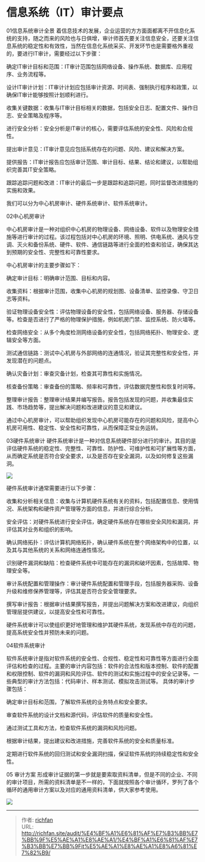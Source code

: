 # 信息系统（IT）审计要点

01信息系统审计全景
着信息技术的发展，企业运营的方方面面都离不开信息化系统的支持，随之而来的风险也与日俱增，审计师首先要关注信息安全，还要关注信息系统的稳定性和有效性，当然在信息化系统采买、开发环节也是需要格外重视的，要进行IT审计，需要经过以下步骤：

确定IT审计目标和范围：IT审计范围包括网络设备、操作系统、数据库、应用程序、业务流程等。

设计IT审计计划：IT审计计划应包括审计资源、时间表、强制执行程序和政策，以确保IT审计能够按照计划顺利进行。

收集关键数据：收集与IT审计目标相关的数据，包括安全日志、配置文件、操作日志、安全策略及程序等。

进行安全分析：安全分析是IT审计的核心，需要评估系统的安全性、风险和合规性。

提出审计意见：IT审计意见应包括系统存在的问题、风险、建议和解决方案。

提供报告：IT审计报告应包括审计范围、审计目标、结果、结论和建议，以帮助组织完善其IT安全策略。

跟踪追踪问题和改进：IT审计的最后一步是跟踪和追踪问题，同时监督改进措施的实施和效果。

我们可以分为中心机房审计、硬件系统审计、软件系统审计。

02中心机房审计

中心机房审计是一种对组织中心机房的物理设备、网络设备、软件以及物理安全措施等进行审计的过程。该过程包括对中心机房的环境、照明、供电系统、通风与空调、灭火和备份系统、硬件、软件、通信链路等进行全面的检查和验证，确保其达到预期的安全性、完整性和可靠性要求。


中心机房审计的主要步骤如下：

确定审计目标：明确审计范围、目标和内容。

收集资料：根据审计范围，收集中心机房的规划图、设备清单、监控录像、守卫日志等资料。

验证物理设备安全性：评估物理设备的安全性，包括网络设备、服务器、存储设备等。检查是否进行了严格的物理保护措施，例如机房门禁、监控系统、防火墙等。

检查网络安全：从多个角度检测网络设备的安全性，包括网络拓扑、物理安全、逻辑安全等方面。

测试通信链路：测试中心机房与外部网络的连通情况，验证其完整性和安全性，并发现潜在的问题点。

确认灾备计划：审查灾备计划，检查其可靠性和实施情况。

核查备份策略：审查备份的策略、频率和可靠性，评估数据完整性和恢复时间等。

整理审计报告：整理审计结果并编写报告。报告包括发现的问题，并收集最佳实践、市场趋势等，提出解决问题和改进建议的意见和建议。

通过中心机房审计，可以帮助组织发现中心机房可能存在的问题和风险，提高中心机房可用性、稳定性、安全性和可靠性，从而保障正常业务运转。

03硬件系统审计
硬件系统审计是一种对信息系统硬件部分进行的审计。其目的是评估硬件系统的稳定性、完整性、可靠性、防护性、可维护性和可扩展性等方面，从而确定系统是否符合安全要求，以及是否存在安全漏洞，以及如何修复这些漏洞。

![](https://img.richfan.site/audit/信息系统审计/信息系统（IT）审计要点_1.webp)

硬件系统审计通常需要进行以下步骤：

收集和分析相关信息：收集与计算机硬件系统有关的资料，包括配置信息、使用情况、系统架构和硬件资产管理等方面的信息，并进行综合分析。

安全评估：对硬件系统进行安全评估，确定硬件系统存在哪些安全风险和漏洞，并评估其对业务和组织的影响。

确认网络拓扑：评估计算机网络拓扑，确认硬件系统在整个网络架构中的位置，以及其与其他系统的关系和网络连通性情况。

识别硬件漏洞和缺陷：检查硬件系统中可能存在的漏洞和破坏因素，包括故障、物理安全等。

审计系统配置和管理操作：审计硬件系统配置和管理手段，包括服务器采购、设备升级和维修保养管理等，评估其是否符合安全管理要求。

撰写审计报告：根据审计结果撰写报告，并提出问题解决方案和改进建议，向组织管理层提供建议，以提高安全性和可靠性。

硬件系统审计可以使组织更好地管理和维护其硬件系统，发现系统中存在的问题，提高系统安全性并预防未来的问题。

04软件系统审计

软件系统审计是指对软件系统的安全性、合规性、稳定性和可靠性等方面进行全面评估和检查的过程。主要的审计内容包括：软件的合法性和版本控制、软件的配置和权限控制、软件的漏洞和风险评估、软件的测试和实施过程中的安全记录等。一些典型的审计方法包括：代码审计、样本测试、模拟攻击测试等。
具体的审计步骤包括：

确定审计目标和范围，了解软件系统的业务特点和安全要求。

审查软件系统的设计文档和源代码，评估软件的质量和安全性。

通过测试工具和方法，检查软件系统的漏洞和风险问题。

根据审计结果，提出建议和改进措施，完善软件系统的安全和质量标准。

定期进行软件系统的回归测试和安全漏洞扫描，保证软件系统的持续稳定性和安全性。

05 审计方案
形成审计证据的第一步就是要索取资料清单，但是不同的企业、不同的审计项目，所需的资料清单是不一样的，下面就按照各个审计循环，罗列了各个循环的通用审计方案以及对应的通用资料清单，供大家参考使用。

![](https://img.richfan.site/audit/信息系统审计/信息系统（IT）审计要点_1.webp)

---

> 作者: [richfan](https://richfan.site/)  
> URL: http://richfan.site/audit/%E4%BF%A1%E6%81%AF%E7%B3%BB%E7%BB%9F%E5%AE%A1%E8%AE%A1/%E4%BF%A1%E6%81%AF%E7%B3%BB%E7%BB%9Fit%E5%AE%A1%E8%AE%A1%E8%A6%81%E7%82%B9/  

